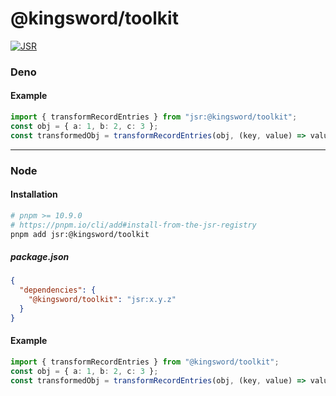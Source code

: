 # @kingsword/toolkit

[![JSR](https://jsr.io/badges/@kingsword/toolkit)](https://jsr.io/@kingsword/toolkit)

### Deno

#### Example

```ts
import { transformRecordEntries } from "jsr:@kingsword/toolkit";
const obj = { a: 1, b: 2, c: 3 };
const transformedObj = transformRecordEntries(obj, (key, value) => value * 2);
```

---

### Node

#### Installation

```bash
# pnpm >= 10.9.0
# https://pnpm.io/cli/add#install-from-the-jsr-registry
pnpm add jsr:@kingsword/toolkit
```

##### package.json

```json
{
  "dependencies": {
    "@kingsword/toolkit": "jsr:x.y.z"
  }
}
```

#### Example

```ts
import { transformRecordEntries } from "@kingsword/toolkit";
const obj = { a: 1, b: 2, c: 3 };
const transformedObj = transformRecordEntries(obj, (key, value) => value * 2);
```
